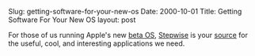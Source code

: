Slug: getting-software-for-your-new-os
Date: 2000-10-01
Title: Getting Software For Your New OS
layout: post

For those of us running Apple&#39;s new <a href="http://www.apple.com/macosx/">beta OS</a>, <a href="http://www.stepwise.com">Stepwise</a> is your <a href="http://softrak.stepwise.com/Apps/WebObjects/Softrak.woa/wa/selectCategory?wosid=NO&amp;os=20">source</a> for the useful, cool, and interesting applications we need.
